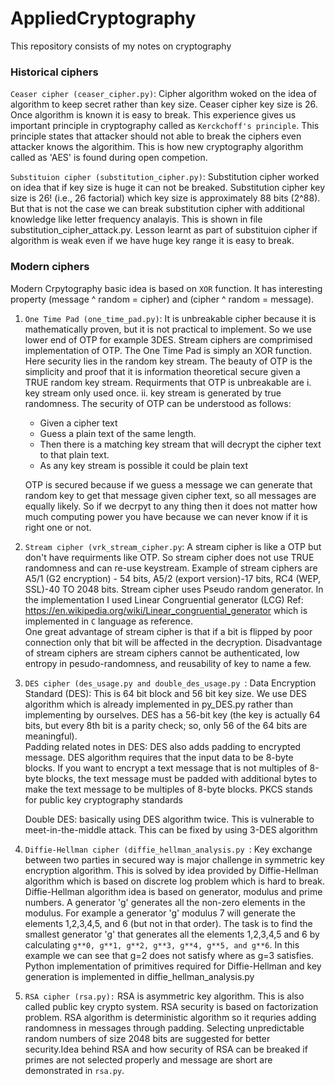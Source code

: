 # AppliedCryptography
This repository consists of my notes on cryptography

### Historical ciphers
`Ceaser cipher (ceaser_cipher.py)`: Cipher algorithm woked on the idea of algorithm to keep secret rather than key size. Ceaser cipher key size is 26. Once algorithm is known it is easy to break. This experience gives us important principle in cryptography called as `Kerckchoff's principle`. This principle states that attacker should not able to break the ciphers even attacker knows the algorithim. This is how new cryptography algorithm called as 'AES' is found during open competion. 

`Substituion cipher (substitution_cipher.py)`: Substitution cipher worked on idea that if key size is huge it can not be breaked. Substitution cipher key size is 26! (i.e., 26 factorial) which key size is approximately 88 bits (2^88). But that is not the case we can break substitution cipher with additional knowledge like letter frequency analayis. This is shown in file substitution_cipher_attack.py. Lesson learnt as part of substituion cipher if algorithm is weak even if we have huge key range it is easy to break.

### Modern ciphers
Modern Crpytography basic idea is based on `XOR` function. It has interesting property (message ^ random = cipher) and (cipher ^ random = message).

1. `One Time Pad (one_time_pad.py)`: It is unbreakable cipher because it is mathematically proven, but it is not practical to implement. So we use lower end of OTP for example 3DES. Stream ciphers are comprimised implementation of OTP. The One Time Pad is simply an XOR function. Here security lies in the random key stream. The beauty of OTP is the simplicity and proof that it is information theoretical secure given a TRUE random key stream. Requirments that OTP is unbreakable are i. key stream only used once. ii. key stream is generated by true randomness.
  The security of OTP can be understood as follows:

    - Given a cipher text
    - Guess a plain text of the same length.
    - Then there is a matching key stream that will decrypt the cipher text to that plain text.
    - As any key stream is possible it could be plain text        

    OTP is secured because if we guess a message we can generate that random key to get that message given cipher text, so all messages are equally likely. So if we
    decrpyt to any   thing then it does not matter how much computing power you have because we can never know if it is right one or not.

2. `Stream cipher (vrk_stream_cipher.py`: A stream cipher is like a OTP but don't have requirments like OTP. So stream cipher does not use TRUE randomness and can re-use keystream. Example of stream ciphers are A5/1 (G2 encryption) - 54 bits, A5/2 (export version)-17 bits, RC4 (WEP, SSL)-40 TO 2048 bits.  Stream cipher uses Pseudo random generator. In the implementation I used Linear Congruential generator (LCG) Ref: https://en.wikipedia.org/wiki/Linear_congruential_generator which is implemented in `C` language as reference.  
One great advantage of stream cipher is that if a bit is flipped by poor connection only that bit will be affected in the decryption.
Disadvantage of stream ciphers are stream ciphers cannot be authenticated, low entropy in pesudo-randomness, and reusability of key to name a few.

3. `DES cipher (des_usage.py and double_des_usage.py `:  Data Encryption Standard (DES): This is 64 bit block and 56 bit key size. We use DES algorithm which is already implemented in py_DES.py rather than implementing by ourselves. DES has a 56-bit key (the key is actually 64 bits, but every 8th bit is a parity check; so, only 56 of the 64 bits are meaningful).       
        Padding related notes in DES: DES also adds padding to encrypted message. DES algorithm requires that the input data to be 8-byte blocks. If you want to encrypt a text message that is not multiples of 8-byte blocks, the text message must be padded with additional bytes to make the text message to be multiples of 8-byte blocks. PKCS stands for public key cryptography standards
        
      Double DES: basically using DES algorithm twice. This is vulnerable to meet-in-the-middle attack. This can be fixed by using 3-DES algorithm

4. `Diffie-Hellman cipher (diffie_hellman_analysis.py `:  Key exchange between two parties in secured way is major challenge in symmetric key encryption algorithm. This is solved by idea provided by Diffie-Hellman algorithm which is based on discrete log problem which is hard to break. Diffie-Hellman algorithm idea is based on generator, modulus and prime numbers. A generator 'g' generates all the non-zero elements in the modulus. For example a generator 'g' modulus 7 will generate the elements 1,2,3,4,5, and 6 (but not in that order). The task is to find the smallest generator 'g' that generates all the elements 1,2,3,4,5 and 6 by calculating `g**0, g**1, g**2, g**3, g**4, g**5, and g**6`. In this example we can see that g=2 does not satisfy where as g=3 satisfies. Python implementation of primitives required for Diffie-Hellman and key generation is implemented in diffie_hellman_analysis.py

5. `RSA cipher (rsa.py):` RSA is asymmetric key algorithm. This is also called public key crypto system. RSA security is based on factorization problem. RSA algorithm is deterministic algorithm so it requries adding randomness in messages through padding. Selecting unpredictable random numbers of size 2048 bits are suggested for better security.Idea behind RSA and how security of RSA can be breaked if primes are not selected properly and message are short are demonstrated in `rsa.py`.

